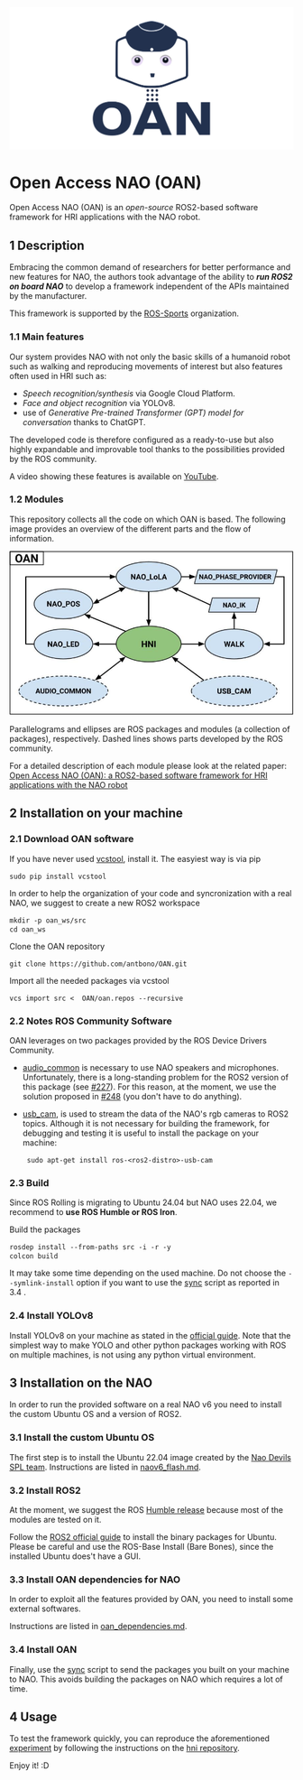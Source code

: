 ![OAN_logo](assets/githublogo.png)


# Open Access NAO (OAN)

Open Access NAO (OAN) is an *open-source* ROS2-based software framework for HRI applications with the NAO robot.


## 1 Description

Embracing the common demand of researchers for better performance and new features for NAO, the authors took advantage of the ability to ***run ROS2 on board NAO*** to develop a framework independent of the APIs maintained by the manufacturer. 

This framework is supported by the [ROS-Sports](https://ros-sports.readthedocs.io/en/latest/) organization.

### 1.1 Main features

Our system provides NAO with not only the basic skills of a humanoid robot such as walking and reproducing movements of interest but also features often used in HRI such as: 

 - *Speech recognition/synthesis* via Google Cloud Platform.
 - *Face and object recognition* via YOLOv8.
 - use of *Generative Pre-trained Transformer (GPT) model for conversation* thanks to ChatGPT. 

The developed code is therefore configured as a ready-to-use but also highly expandable and improvable tool thanks to the possibilities provided by the ROS community.

A video showing these features is available on [YouTube](https://youtu.be/LxboNtHfDJg?si=1951kaU84Miw7Ubb).

### 1.2 Modules

This repository collects all the code on which OAN is based. The following image provides an overview of the different parts and the flow of information.

![OAN_scheme](assets/oan_scheme.jpg)

Parallelograms and ellipses are ROS packages and modules (a collection of packages), respectively. 
Dashed lines shows parts developed by the ROS community.

For a detailed description of each module please look at the related paper: [Open Access NAO (OAN): a ROS2-based software framework for HRI applications with the NAO robot](https://arxiv.org/abs/2403.13960)


## 2 Installation on your machine


### 2.1 Download OAN software

If you have never used [vcstool](https://github.com/dirk-thomas/vcstool), install it. The easyiest way is via pip

    sudo pip install vcstool

In order to help the organization of your code and syncronization with a real NAO, we suggest to create a new ROS2 workspace

    mkdir -p oan_ws/src
    cd oan_ws

Clone the OAN repository

    git clone https://github.com/antbono/OAN.git

Import all the needed packages via vcstool

    vcs import src <  OAN/oan.repos --recursive

### 2.2 Notes ROS Community Software

OAN leverages on two packages provided by the ROS Device Drivers Community.

 - [audio_common](https://github.com/ros-drivers/audio_common/tree/ros2) is necessary to use NAO speakers and microphones. Unfortunately, there is a long-standing problem for the ROS2 version of this package (see [#227](https://github.com/ros-drivers/audio_common/issues/227)). For this reason, at the moment, we use the solution proposed in [#248](https://github.com/ros-drivers/audio_common/pull/248) (you don't have to do anything).  

 - [usb_cam](https://github.com/ros-drivers/usb_cam), is used to stream the data of the NAO's rgb cameras to ROS2 topics. Although it is not necessary for building the framework, for debugging and testing it is useful to install the package on your machine: 

        sudo apt-get install ros-<ros2-distro>-usb-cam 

### 2.3 Build

Since ROS Rolling is migrating to Ubuntu 24.04 but NAO uses 22.04, we recommend to **use ROS Humble or ROS Iron**.

Build the packages

    rosdep install --from-paths src -i -r -y
    colcon build

It may take some time depending on the used machine. 
Do not choose the `--symlink-install` option if you want to use the [sync](https://github.com/ijnek/sync/tree/main) script as reported in 3.4 .

### 2.4 Install YOLOv8

Install YOLOv8 on your machine as stated in the [official guide](https://github.com/ultralytics/ultralytics).
Note that the simplest way to make YOLO and other python packages working with ROS on multiple machines, is not using any python virtual environment.


## 3 Installation on the NAO

In order to run the provided software on a real NAO v6 you need to install the custom Ubuntu OS and a version of ROS2.


### 3.1 Install the custom Ubuntu OS

The first step is to install the Ubuntu 22.04 image created by the [Nao Devils SPL team](https://naodevils.de/). Instructions are listed in [naov6_flash.md](naov6_flash.md).


### 3.2 Install ROS2

At the moment, we suggest the ROS [Humble release](https://docs.ros.org/en/humble/index.html) because most of the modules are tested on it. 

Follow the [ROS2 official guide](https://docs.ros.org/en/humble/Installation/Ubuntu-Install-Debians.html) to install the binary packages for Ubuntu. 
Please be careful and use the ROS-Base Install (Bare Bones), since the installed Ubuntu does't have a GUI.


### 3.3 Install OAN dependencies for NAO

In order to exploit all the features provided by OAN, you need to install some external softwares.

Instructions are listed in [oan_dependencies.md](oan_dependencies.md).


### 3.4 Install OAN

Finally, use the [sync](https://github.com/ijnek/sync/tree/main) script to send the packages you built on your machine to NAO. This avoids building the packages on NAO which requires a lot of time.


## 4 Usage 

To test the framework quickly, you can reproduce the aforementioned [experiment](https://youtu.be/LxboNtHfDJg?si=1951kaU84Miw7Ubb) by following the instructions on the [hni repository](https://github.com/antbono/hni).

Enjoy it! :D

